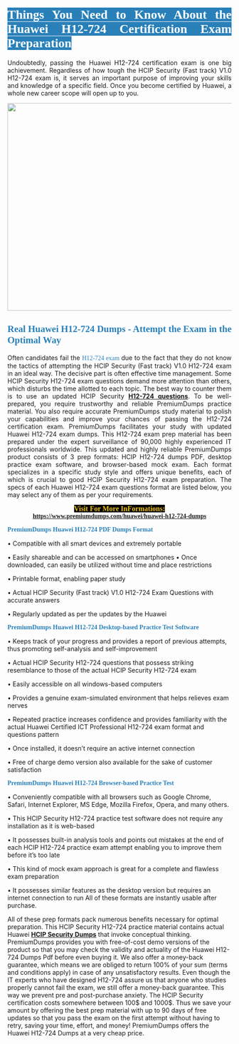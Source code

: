 <h1 style="text-align: justify;"><span style="color:#ffffff;"><span style="font-family:Georgia,serif;"><strong><span style="background-color:#2980b9;">Things You Need to Know About the Huawei H12-724 Certification Exam Preparation</span></strong></span></span></h1>

<p style="text-align: justify;">Undoubtedly, passing the Huawei H12-724 certification exam is one big achievement. Regardless of how tough the HCIP Security (Fast track) V1.0 H12-724 exam is, it serves an important purpose of improving your skills and knowledge of a specific field. Once you become certified by Huawei, a whole new career scope will open up to you.</p>

<p style="text-align: center;"><a href="https://www.premiumdumps.com/huawei/huawei-h12-724-dumps"><img alt="" src="https://i.imgur.com/KJGzbJ2.jpeg" style="width: 700px; height: 465px;" /></a></p>

<h2 style="text-align: justify;"><span style="color:#2980b9;"><span style="font-family:Georgia,serif;"><strong>Real Huawei H12-724 Dumps - Attempt the Exam in the Optimal Way</strong></span></span></h2>

<p style="text-align: justify;">Often candidates fail the <span style="color:#2980b9;"><span style="font-family:Georgia,serif;">H12-724 exam<strong> </strong></span></span>due to the fact that they do not know the tactics of attempting the HCIP Security (Fast track) V1.0 H12-724 exam in an ideal way. The decisive part is often effective time management. Some HCIP Security H12-724 exam questions demand more attention than others, which disturbs the time allotted to each topic. The best way to counter them is to use an updated HCIP Security <strong><a href="https://www.premiumdumps.com/huawei/huawei-h12-724-dumps">H12-724 questions</a></strong>. To be well-prepared, you require trustworthy and reliable PremiumDumps practice material. You also require accurate PremiumDumps study material to polish your capabilities and improve your chances of passing the H12-724 certification exam. PremiumDumps facilitates your study with updated Huawei H12-724 exam dumps. This H12-724 exam prep material has been prepared under the expert surveillance of 90,000 highly experienced IT professionals worldwide. This updated and highly reliable PremiumDumps product consists of 3 prep formats: HCIP H12-724 dumps PDF, desktop practice exam software, and browser-based mock exam. Each format specializes in a specific study style and offers unique benefits, each of which is crucial to good HCIP Security H12-724 exam preparation. The specs of each Huawei H12-724 exam questions format are listed below, you may select any of them as per your requirements.</p>

<p style="text-align: center;"><span style="font-family:Georgia,serif;"><strong><span style="font-size:16px;"><span style="color:#f1c40f;"><span style="background-color:#000000;">Visit For More InFormations:</span></span></span> <a href="https://www.premiumdumps.com/huawei/huawei-h12-724-dumps">https://www.premiumdumps.com/huawei/huawei-h12-724-dumps</a></strong></span></p>

<p><span style="color:#2980b9;"><span style="font-family:Georgia,serif;"><strong><strong><strong>PremiumDumps Huawei H12-724 PDF Dumps Format</strong></strong></strong></span></span></p>

<p>• Compatible with all smart devices and extremely portable</p>

<p>• Easily shareable and can be accessed on smartphones • Once downloaded, can easily be utilized without time and place restrictions</p>

<p>• Printable format, enabling paper study</p>

<p>• Actual HCIP Security (Fast track) V1.0 H12-724 Exam Questions with accurate answers</p>

<p>• Regularly updated as per the updates by the Huawei</p>

<p><span style="color:#2980b9;"><span style="font-family:Georgia,serif;"><strong><strong><strong>PremiumDumps Huawei H12-724 Desktop-based Practice Test Software</strong></strong></strong></span></span></p>

<p>• Keeps track of your progress and provides a report of previous attempts, thus promoting self-analysis and self-improvement</p>

<p>• Actual HCIP Security H12-724 questions that possess striking resemblance to those of the actual HCIP Security H12-724 exam</p>

<p>• Easily accessible on all windows-based computers</p>

<p>• Provides a genuine exam-simulated environment that helps relieves exam nerves</p>

<p>• Repeated practice increases confidence and provides familiarity with the actual Huawei Certified ICT Professional H12-724 exam format and questions pattern</p>

<p>• Once installed, it doesn’t require an active internet connection</p>

<p>• Free of charge demo version also available for the sake of customer satisfaction</p>

<p><span style="color:#2980b9;"><span style="font-family:Georgia,serif;"><strong><strong><strong>PremiumDumps Huawei H12-724 Browser-based Practice Test</strong></strong></strong></span></span></p>

<p>• Conveniently compatible with all browsers such as Google Chrome, Safari, Internet Explorer, MS Edge, Mozilla Firefox, Opera, and many others.</p>

<p>• This HCIP Security H12-724 practice test software does not require any installation as it is web-based</p>

<p>• It possesses built-in analysis tools and points out mistakes at the end of each HCIP H12-724 practice exam attempt enabling you to improve them before it’s too late</p>

<p>• This kind of mock exam approach is great for a complete and flawless exam preparation</p>

<p>• It possesses similar features as the desktop version but requires an internet connection to run All of these formats are instantly usable after purchase.</p>

<p>All of these prep formats pack numerous benefits necessary for optimal preparation. This HCIP Security H12-724 practice material contains actual Huawei <span style="color:#000000;"><strong><a href="https://www.premiumdumps.com/huawei/hcip-dumps">HCIP Security Dumps</a></strong></span> that invoke conceptual thinking. PremiumDumps provides you with free-of-cost demo versions of the product so that you may check the validity and actuality of the Huawei H12-724 Dumps Pdf before even buying it. We also offer a money-back guarantee, which means we are obliged to return 100% of your sum (terms and conditions apply) in case of any unsatisfactory results. Even though the IT experts who have designed H12-724 assure us that anyone who studies properly cannot fail the exam, we still offer a money-back guarantee. This way we prevent pre and post-purchase anxiety. The HCIP Security certification costs somewhere between 100$ and 1000$. Thus we save your amount by offering the best prep material with up to 90 days of free updates so that you pass the exam on the first attempt without having to retry, saving your time, effort, and money! PremiumDumps offers the Huawei H12-724 Dumps at a very cheap price.</p>
